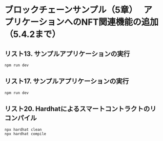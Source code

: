 # ブロックチェーンサンプル（5章）　 アプリケーションへのNFT関連機能の追加（5.4.2まで）

## リスト13. サンプルアプリケーションの実行
```
npm run dev
```

## リスト17. サンプルアプリケーションの実行
```
npm run dev
```

## リスト20. Hardhatによるスマートコントラクトのリコンパイル
```
npx hardhat clean
npx hardhat compile
```
